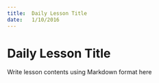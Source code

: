 ```yaml
---
title:  Daily Lesson Title
date:   1/10/2016
---
```


# Daily Lesson Title

Write lesson contents using Markdown format here
